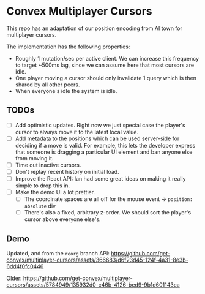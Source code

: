 # Convex Multiplayer Cursors

This repo has an adaptation of our position encoding from AI town for multiplayer cursors.

The implementation has the following properties:
- Roughly 1 mutation/sec per active client. We can increase this frequency to target ~500ms lag, since we can assume here that most cursors are idle.
- One player moving a cursor should only invalidate 1 query which is then shared by all other peers.
- When everyone's idle the system is idle.

## TODOs

- [ ] Add optimistic updates. Right now we just special case the player's cursor to always move it to the latest local value.
- [ ] Add metadata to the positions which can be used server-side for deciding if a move is valid. For example, this lets the developer express that someone is dragging a particular UI element and ban anyone else from moving it.
- [ ] Time out inactive cursors.
- [ ] Don't replay recent history on initial load.
- [ ] Improve the React API: Ian had some great ideas on making it really simple to drop this in.
- [ ] Make the demo UI a lot prettier.
  - [ ] The coordinate spaces are all off for the mouse event -> `position: absolute` div
  - [ ] There's also a fixed, arbitrary z-order. We should sort the player's cursor above everyone else's.

## Demo


Updated, and from the `reorg` branch API:
https://github.com/get-convex/multiplayer-cursors/assets/366683/d6f23d45-124f-4a31-8e3b-6dd4f0fc0446

Older:
https://github.com/get-convex/multiplayer-cursors/assets/5784949/135932d0-c46b-4126-bed9-9b1d601143ca
